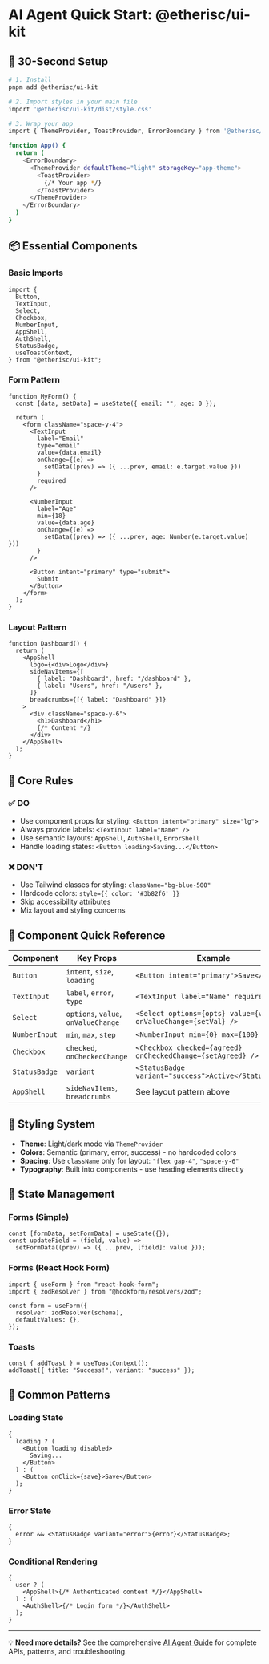 # AI Agent Quick Start: @etherisc/ui-kit

## 🚀 30-Second Setup

```bash
# 1. Install
pnpm add @etherisc/ui-kit

# 2. Import styles in your main file
import '@etherisc/ui-kit/dist/style.css'

# 3. Wrap your app
import { ThemeProvider, ToastProvider, ErrorBoundary } from '@etherisc/ui-kit'

function App() {
  return (
    <ErrorBoundary>
      <ThemeProvider defaultTheme="light" storageKey="app-theme">
        <ToastProvider>
          {/* Your app */}
        </ToastProvider>
      </ThemeProvider>
    </ErrorBoundary>
  )
}
```

## 📦 Essential Components

### Basic Imports

```tsx
import {
  Button,
  TextInput,
  Select,
  Checkbox,
  NumberInput,
  AppShell,
  AuthShell,
  StatusBadge,
  useToastContext,
} from "@etherisc/ui-kit";
```

### Form Pattern

```tsx
function MyForm() {
  const [data, setData] = useState({ email: "", age: 0 });

  return (
    <form className="space-y-4">
      <TextInput
        label="Email"
        type="email"
        value={data.email}
        onChange={(e) =>
          setData((prev) => ({ ...prev, email: e.target.value }))
        }
        required
      />

      <NumberInput
        label="Age"
        min={18}
        value={data.age}
        onChange={(e) =>
          setData((prev) => ({ ...prev, age: Number(e.target.value) }))
        }
      />

      <Button intent="primary" type="submit">
        Submit
      </Button>
    </form>
  );
}
```

### Layout Pattern

```tsx
function Dashboard() {
  return (
    <AppShell
      logo={<div>Logo</div>}
      sideNavItems={[
        { label: "Dashboard", href: "/dashboard" },
        { label: "Users", href: "/users" },
      ]}
      breadcrumbs={[{ label: "Dashboard" }]}
    >
      <div className="space-y-6">
        <h1>Dashboard</h1>
        {/* Content */}
      </div>
    </AppShell>
  );
}
```

## 🎯 Core Rules

### ✅ DO

- Use component props for styling: `<Button intent="primary" size="lg">`
- Always provide labels: `<TextInput label="Name" />`
- Use semantic layouts: `AppShell`, `AuthShell`, `ErrorShell`
- Handle loading states: `<Button loading>Saving...</Button>`

### ❌ DON'T

- Use Tailwind classes for styling: `className="bg-blue-500"`
- Hardcode colors: `style={{ color: '#3b82f6' }}`
- Skip accessibility attributes
- Mix layout and styling concerns

## 🔧 Component Quick Reference

| Component     | Key Props                           | Example                                                        |
| ------------- | ----------------------------------- | -------------------------------------------------------------- |
| `Button`      | `intent`, `size`, `loading`         | `<Button intent="primary">Save</Button>`                       |
| `TextInput`   | `label`, `error`, `type`            | `<TextInput label="Name" required />`                          |
| `Select`      | `options`, `value`, `onValueChange` | `<Select options={opts} value={val} onValueChange={setVal} />` |
| `NumberInput` | `min`, `max`, `step`                | `<NumberInput min={0} max={100} />`                            |
| `Checkbox`    | `checked`, `onCheckedChange`        | `<Checkbox checked={agreed} onCheckedChange={setAgreed} />`    |
| `StatusBadge` | `variant`                           | `<StatusBadge variant="success">Active</StatusBadge>`          |
| `AppShell`    | `sideNavItems`, `breadcrumbs`       | See layout pattern above                                       |

## 🎨 Styling System

- **Theme**: Light/dark mode via `ThemeProvider`
- **Colors**: Semantic (primary, error, success) - no hardcoded colors
- **Spacing**: Use `className` only for layout: `"flex gap-4"`, `"space-y-6"`
- **Typography**: Built into components - use heading elements directly

## 🔄 State Management

### Forms (Simple)

```tsx
const [formData, setFormData] = useState({});
const updateField = (field, value) =>
  setFormData((prev) => ({ ...prev, [field]: value }));
```

### Forms (React Hook Form)

```tsx
import { useForm } from "react-hook-form";
import { zodResolver } from "@hookform/resolvers/zod";

const form = useForm({
  resolver: zodResolver(schema),
  defaultValues: {},
});
```

### Toasts

```tsx
const { addToast } = useToastContext();
addToast({ title: "Success!", variant: "success" });
```

## 🚨 Common Patterns

### Loading State

```tsx
{
  loading ? (
    <Button loading disabled>
      Saving...
    </Button>
  ) : (
    <Button onClick={save}>Save</Button>
  );
}
```

### Error State

```tsx
{
  error && <StatusBadge variant="error">{error}</StatusBadge>;
}
```

### Conditional Rendering

```tsx
{
  user ? (
    <AppShell>{/* Authenticated content */}</AppShell>
  ) : (
    <AuthShell>{/* Login form */}</AuthShell>
  );
}
```

---

💡 **Need more details?** See the comprehensive [AI Agent Guide](./AI_AGENT_GUIDE.md) for complete APIs, patterns, and troubleshooting.
